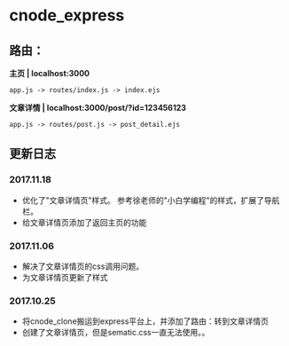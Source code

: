 # cnode_express

## 路由：

**主页 | localhost:3000**

`app.js -> routes/index.js -> index.ejs`

**文章详情 | localhost:3000/post/?id=123456123**

`app.js -> routes/post.js -> post_detail.ejs`

## 更新日志

### 2017.11.18

* 优化了"文章详情页"样式。 参考徐老师的"小白学编程"的样式，扩展了导航栏。
* 给文章详情页添加了返回主页的功能

### 2017.11.06

* 解决了文章详情页的css调用问题。
* 为文章详情页更新了样式

### 2017.10.25

* 将cnode_clone搬运到express平台上，并添加了路由：转到文章详情页
* 创建了文章详情页，但是sematic.css一直无法使用。。
